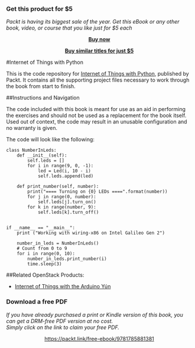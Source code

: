 
### Get this product for $5

<i>Packt is having its biggest sale of the year. Get this eBook or any other book, video, or course that you like just for $5 each</i>


<b><p align='center'>[Buy now](https://packt.link/9781785881381)</p></b>


<b><p align='center'>[Buy similar titles for just $5](https://subscription.packtpub.com/search)</p></b>


#Internet of Things with Python

This is the code repository for [Internet of Things with Python](https://www.packtpub.com/hardware-and-creative/internet-things-python?utm_source=GitHub&utm_medium=Repository&utm_campaign=9781785881381
), published by Packt. It contains all the supporting project files necessary to work through the book from start to finish.

##Instructions and Navigation

The code included with this book is meant for use as an aid in performing the exercises and should not be used as a replacement for the book itself.
Used out of context, the code may result in an unusable configuration and no warranty is given.

The code will look like the following:
```
class NumberInLeds:
    def __init__(self):
        self.leds = []
        for i in range(9, 0, -1):
            led = Led(i, 10 - i)
            self.leds.append(led)

    def print_number(self, number):
        print("==== Turning on {0} LEDs ====".format(number))
        for j in range(0, number):
            self.leds[j].turn_on()
        for k in range(number, 9):
            self.leds[k].turn_off()


if __name__ == "__main__":
    print ("Working with wiring-x86 on Intel Galileo Gen 2")

    number_in_leds = NumberInLeds()
    # Count from 0 to 9
    for i in range(0, 10):
        number_in_leds.print_number(i)
        time.sleep(3)

```


##Related OpenStack Products:

* [Internet of Things with the Arduino Yún](https://www.packtpub.com/hardware-and-creative/internet-things-arduino-y%C3%BAn?utm_source=GitHub&utm_medium=Repository&utm_campaign=9781783288007)

### Download a free PDF

 <i>If you have already purchased a print or Kindle version of this book, you can get a DRM-free PDF version at no cost.<br>Simply click on the link to claim your free PDF.</i>
<p align="center"> <a href="https://packt.link/free-ebook/9781785881381">https://packt.link/free-ebook/9781785881381 </a> </p>